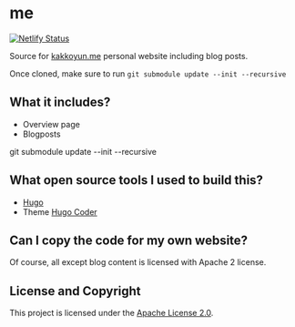 # me

[![Netlify Status](https://api.netlify.com/api/v1/badges/823ca2f7-48b6-4cb1-ae9c-e9340ac7d7d3/deploy-status)](https://app.netlify.com/sites/kakkoyun/deploys)

Source for [kakkoyun.me](https://kakkoyun.me) personal website including blog posts.

Once cloned, make sure to run `git submodule update --init --recursive`

## What it includes?

* Overview page
* Blogposts

git submodule update --init --recursive

## What open source tools I used to build this?

* [Hugo](https://gohugo.io/overview/introduction/)
* Theme [Hugo Coder](https://themes.gohugo.io/hugo-coder/)

## Can I copy the code for my own website?

Of course, all except blog content is licensed with Apache 2 license.

## License and Copyright

This project is licensed under the [Apache License 2.0](LICENSE).
